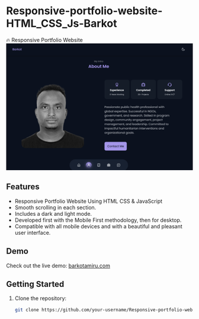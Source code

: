 # Responsive-portfolio-website-HTML_CSS_Js-Barkot
🔥 Responsive Portfolio Website
<img src="/Screenshot 2024-01-22 202724.png" />
## Features

- Responsive Portfolio Website Using HTML CSS & JavaScript
- Smooth scrolling in each section.
- Includes a dark and light mode.
- Developed first with the Mobile First methodology, then for desktop.
- Compatible with all mobile devices and with a beautiful and pleasant user interface.

## Demo

Check out the live demo: [barkotamiru.com](https://barkotamiru.com)

## Getting Started

1. Clone the repository:

   ```bash
   git clone https://github.com/your-username/Responsive-portfolio-website-HTML_CSS_Js-Barkot.git
